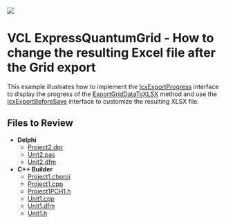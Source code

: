 <!-- default badges list -->
[![](https://img.shields.io/badge/📖_How_to_use_DevExpress_Examples-e9f6fc?style=flat-square)](https://docs.devexpress.com/GeneralInformation/403183)
<!-- default badges end -->
# VCL ExpressQuantumGrid - How to change the resulting Excel file after the Grid export

This example illustrates how to implement the [IcxExportProgress](https://docs.devexpress.com/VCL/cxExport.IcxExportProgress) interface to display the progress of the [ExportGridDataToXLSX](https://docs.devexpress.com/VCL/cxGridExportLink.ExportGridDataToXLSX%289F6709F2%29) method and use the [IcxExportBeforeSave](https://docs.devexpress.com/VCL/cxExport.IcxExportBeforeSave) interface to customize the resulting XLSX file.

## Files to Review


- **Delphi**
    - [Project2.dpr](Delphi/src/Project2.dpr)
    - [Unit2.pas](Delphi/src/Unit2.pas)
    - [Unit2.dfm](Delphi/src/Unit2.dfm)
- **С++ Builder**
    - [Project1.cbproj](BCB/src/Project1.cbproj)
    - [Project1.cpp](BCB/src/Project1.cpp)
    - [Project1PCH1.h](BCB/src/Project1PCH1.h)
    - [Unit1.cpp](BCB/src/Unit1.cpp)
    - [Unit1.dfm](BCB/src/Unit1.dfm)
    - [Unit1.h](BCB/src/Unit1.h)


